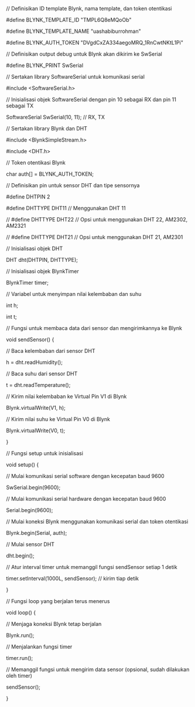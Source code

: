 // Definisikan ID template Blynk, nama template, dan token otentikasi

#define BLYNK_TEMPLATE_ID "TMPL6Q8eMQoOb"

#define BLYNK_TEMPLATE_NAME "uashabiburrohman"

#define BLYNK_AUTH_TOKEN "DVgdCxZA334aegoMRQ_1RnCwtNKtL1Pi"

// Definisikan output debug untuk Blynk akan dikirim ke SwSerial

#define BLYNK_PRINT SwSerial

// Sertakan library SoftwareSerial untuk komunikasi serial

#include <SoftwareSerial.h>

// Inisialisasi objek SoftwareSerial dengan pin 10 sebagai RX dan pin 11 sebagai TX

SoftwareSerial SwSerial(10, 11); // RX, TX

// Sertakan library Blynk dan DHT

#include <BlynkSimpleStream.h>

#include <DHT.h>

// Token otentikasi Blynk

char auth[] = BLYNK_AUTH_TOKEN;

// Definisikan pin untuk sensor DHT dan tipe sensornya

#define DHTPIN 2

#define DHTTYPE DHT11       // Menggunakan DHT 11

// #define DHTTYPE DHT22    // Opsi untuk menggunakan DHT 22, AM2302, AM2321

// #define DHTTYPE DHT21    // Opsi untuk menggunakan DHT 21, AM2301

// Inisialisasi objek DHT

DHT dht(DHTPIN, DHTTYPE);

// Inisialisasi objek BlynkTimer

BlynkTimer timer;

// Variabel untuk menyimpan nilai kelembaban dan suhu

int h;

int t;

// Fungsi untuk membaca data dari sensor dan mengirimkannya ke Blynk

void sendSensor() {

  // Baca kelembaban dari sensor DHT
  
  h = dht.readHumidity();
  
  // Baca suhu dari sensor DHT
  
  t = dht.readTemperature();
  
  // Kirim nilai kelembaban ke Virtual Pin V1 di Blynk
  
  Blynk.virtualWrite(V1, h);
  
  // Kirim nilai suhu ke Virtual Pin V0 di Blynk
  
  Blynk.virtualWrite(V0, t);

}

// Fungsi setup untuk inisialisasi

void setup() { 

  // Mulai komunikasi serial software dengan kecepatan baud 9600
  
  SwSerial.begin(9600);
  
  // Mulai komunikasi serial hardware dengan kecepatan baud 9600
  
  Serial.begin(9600);
  
  // Mulai koneksi Blynk menggunakan komunikasi serial dan token otentikasi
  
  Blynk.begin(Serial, auth);
  
  // Mulai sensor DHT
  
  dht.begin();
  
  // Atur interval timer untuk memanggil fungsi sendSensor setiap 1 detik
  
  timer.setInterval(1000L, sendSensor); // kirim tiap detik

}

// Fungsi loop yang berjalan terus menerus

void loop() {

  // Menjaga koneksi Blynk tetap berjalan
  
  Blynk.run();
  
  // Menjalankan fungsi timer
  
  timer.run();
  
  // Memanggil fungsi untuk mengirim data sensor (opsional, sudah dilakukan oleh timer)
  
  sendSensor();

}
